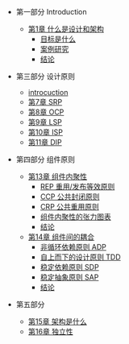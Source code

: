 
* 第一部分 Introduction
  * [第1章 什么是设计和架构](chapter-1/summary.md)
    * [目标是什么](chapter-1/Goals.md)
    * [案例研究](chapter-1/Case_Study.md)
    * [结论](chapter-1/Conclusion.md)

* 第三部分 设计原则
  * [introcuction](./part3.md)
  * [第7章 SRP](./chapter-7/SRP.md)
  * [第8章 OCP](./chapter-8/OCP.md)
  * [第9章 LSP](./chapter-9/LSP.md)
  * [第10章 ISP](./chapter-10/ISP.md)
  * [第11章 DIP](./chapter-11/DIP.md)

* 第四部分 组件原则
  * [第13章 组件内聚性](chapter-13/summary.md)
    * [REP 重用/发布等效原则](chapter-13/REP.md)
    * [CCP 公共封闭原则](chapter-13/CCP.md)
    * [CRP 公共重用原则](chapter-13/CRP.md)
    * [组件内聚性的张力图表](chapter-13/Tension_Diagram.md)
    * [结论](chapter-13/Conclusion.md)
  * [第14章 组件间的耦合](chapter-14/summary.md)
    * [非循环依赖原则 ADP](chapter-14/ADP.md)
    * [自上而下的设计原则 TDD](chapter-14/TDD.md)
    * [稳定依赖原则 SDP](chapter-14/SDP.md)
    * [稳定抽象原则 SAP](chapter-14/SAP.md)
    * [结论](chapter-14/Conclusion.md)

* 第五部分
  * [第15章 架构是什么](chapter-15/架构是什么？.md)  
  * [第16章 独立性](chapter-16/独立性.md)

